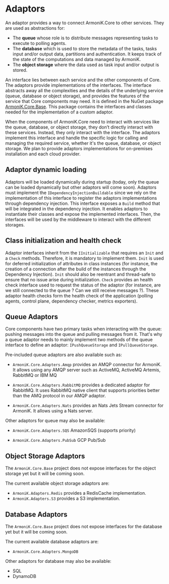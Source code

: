 # Adaptors

An adaptor provides a way to connect ArmoniK.Core to other services. They are used as abstractions for:

- The **queue** whose role is to distribute messages representing tasks to execute to polling agents.
- The **database** which is used to store the metadata of the tasks, tasks input and/or output data, partitions and authentication.
It keeps track of the state of the computations and data managed by ArmoniK.
- The **object storage** where the data used as task input and/or output is stored.

An interface lies between each service and the other components of Core. The adaptors provide implementations of the interfaces. The interface abstracts away all the complexities and the details of the underlying service (queue, database or object storage), and provides the features of the service that Core components may need. It is defined in the NuGet package [ArmoniK.Core.Base](https://www.nuget.org/packages/ArmoniK.Core.Base/). This package contains the interfaces and classes needed for the implementation of a custom adaptor.

When the components of ArmoniK.Core need to interact with services like the queue, database, or object storage, they don’t directly interact with these services. Instead, they only interact with the interface. The adaptors implement this interface and handle the specific logic for calling and managing the required service, whether it's the queue, database, or object storage. We plan to provide adaptors implementations for on-premises installation and each cloud provider.

## Adaptor dynamic loading

Adaptors will be loaded dynamically during startup (today, only the queue can be loaded dynamically but other adaptors will come soon). Adaptors must implement the `IDependencyInjectionBuildable` since we rely on the implementation of this interface to register the adaptors implementations through dependency injection.
This interface exposes a `Build` method that will be integrated in the dependency injection.
It enables adaptors to instantiate their classes and expose the implemented interfaces.
Then, the interfaces will be used by the middleware to interact with the different storages.

## Class initialization and health check

Adaptor interfaces inherit from the `IInitializable` that requires an `Init` and a `Check` methods.
Therefore, it is mandatory to implement them.
`Init` is used for deferred initialization of attributes in class instances (for instance, the creation of a connection after the build of the instances through the Dependency Injection).
`Init` should also be reentrant and thread-safe to ensure that no issue arise during initialization.
`Check` provides an health check interface used to request the status of the adaptor (for instance, are we still connected to the queue ? Can we still receive messages ?).
These adaptor health checks form the health check of the application (polling agents, control plane, dependency checker, metrics exporters).

## Queue Adaptors

Core components have two primary tasks when interacting with the queue: pushing messages into the queue and pulling messages from it. That's why a queue adaptor needs to mainly implement two methods of the queue interface to define an adaptor: `IPushQueueStorage` and `IPullQueueStorage`.

Pre-included queue adaptors are also available such as:

- `ArmoniK.Core.Adapters.Amqp` provides an AMQP connector for ArmoniK.
It allows using any AMQP server such as ActiveMQ, ActiveMQ Artemis, RabbitMQ or IBM MQ
- `ArmoniK.Core.Adapters.RabbitMQ` provides a dedicated adaptor for RabbitMQ.
It uses RabbitMQ native client that supports priorities better than the AMQ protocol in our AMQP adaptor.

- `ArmoniK.Core.Adapters.Nats` provides an Nats Jets Stream connector for ArmoniK. It allows using a Nats server.

Other adaptors for queue may also be available:

- `ArmoniK.Core.Adapters.SQS` AmazonSQS (supports priority)

- `ArmoniK.Core.Adapters.PubSub` GCP Pub/Sub

## Object Storage Adaptors

The `ArmoniK.Core.Base` project does not expose interfaces for the object storage yet but it will be coming soon.

The current available object storage adaptors are:

- `ArmoniK.Adapters.Redis` provides a RedisCache implementation.
- `ArmoniK.Adapters.S3` provides a S3 implementation.

## Database Adaptors

The `ArmoniK.Core.Base` project does not expose interfaces for the database yet but it will be coming soon.

The current available database adaptors are:

- `ArmoniK.Core.Adapters.MongoDB`

Other adaptors for database may also be available:

- SQL
- DynamoDB
